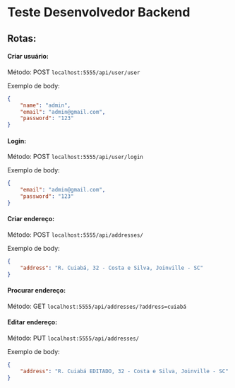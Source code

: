# Teste Desenvolvedor Backend

## Rotas:

#### Criar usuário:
Método: POST
```localhost:5555/api/user/user```

Exemplo de body:
```json
{
    "name": "admin",
    "email": "admin@gmail.com",
    "password": "123"
}
```

#### Login:
Método: POST
```localhost:5555/api/user/login```

Exemplo de body:
```json
{
    "email": "admin@gmail.com",
    "password": "123"
}
```
#### Criar endereço:
Método: POST
```localhost:5555/api/addresses/```

Exemplo de body:
```json
{
    "address": "R. Cuiabá, 32 - Costa e Silva, Joinville - SC"
}
```

#### Procurar endereço:
Método: GET
```localhost:5555/api/addresses/?address=cuiabá```

#### Editar endereço:
Método: PUT
```localhost:5555/api/addresses/```

Exemplo de body:
```json
{
    "address": "R. Cuiabá EDITADO, 32 - Costa e Silva, Joinville - SC"
}
```